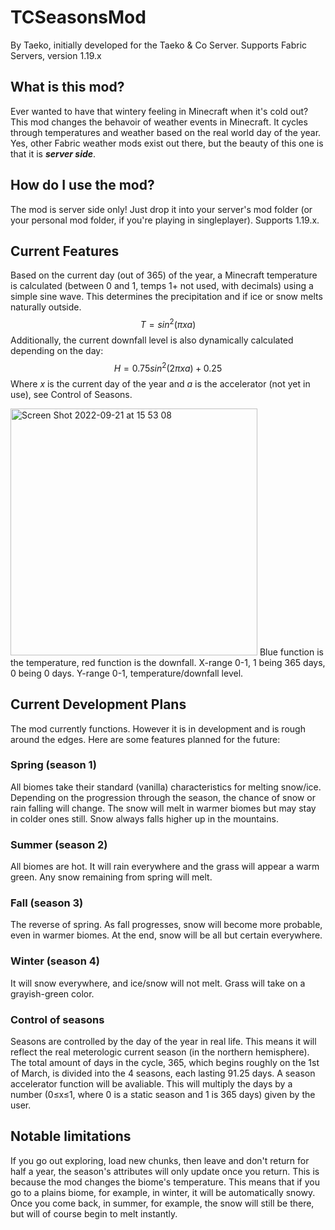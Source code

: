 # TCSeasonsMod
By Taeko, initially developed for the Taeko & Co Server.
Supports Fabric Servers, version 1.19.x
## What is this mod?
Ever wanted to have that wintery feeling in Minecraft when it's cold out?
This mod changes the behavoir of weather events in Minecraft. It cycles through temperatures and weather based on the real world day of the year. Yes, other Fabric weather mods exist out there, but the beauty of
this one is that it is __*server side*__.
## How do I use the mod?
The mod is server side only! Just drop it into your server's mod folder (or your personal mod folder, if you're playing in singleplayer). Supports 1.19.x.
## Current Features
Based on the current day (out of 365) of the year, a Minecraft temperature is calculated (between 0 and 1, temps 1+ not used, with decimals) using a simple sine wave. This determines the precipitation and if ice or snow melts naturally outside. 
$$T=sin^2(\pi x a)$$
Additionally, the current downfall level is also dynamically calculated depending on the day:
$$H=0.75 sin^2(2 \pi x a) + 0.25$$
Where $x$ is the current day of the year and $a$ is the accelerator (not yet in use), see Control of Seasons.

<img width="395" alt="Screen Shot 2022-09-21 at 15 53 08" src="https://user-images.githubusercontent.com/46656618/191523692-3b4b3b8b-3b02-4242-a4a1-374be65b048d.png">
Blue function is the temperature, red function is the downfall. X-range 0-1, 1 being 365 days, 0 being 0 days. Y-range 0-1, temperature/downfall level.

## Current Development Plans
The mod currently functions. However it is in development and is rough around the edges. Here are some features planned for the future:
### Spring (season 1)
All biomes take their standard (vanilla) characteristics for melting snow/ice. Depending on the progression through the season, the chance of snow or rain
falling will change. The snow will melt in warmer biomes but may stay in colder ones still. Snow always falls higher up in the mountains.
### Summer (season 2)
All biomes are hot. It will rain everywhere and the grass will appear a warm green. Any snow remaining from spring will melt.
### Fall (season 3)
The reverse of spring. As fall progresses, snow will become more probable, even in warmer biomes. At the end, snow will be all but certain everywhere.
### Winter (season 4)
It will snow everywhere, and ice/snow will not melt. Grass will take on a grayish-green color.
### Control of seasons
Seasons are controlled by the day of the year in real life. This means it will reflect the real meterologic current season (in the northern hemisphere).
The total amount of days in the cycle, 365, which begins roughly on the 1st of March, is divided into the 4 seasons, each lasting 91.25 days. 
A season accelerator function will be avaliable. This will multiply the days by a number (0≤x≤1, where 0 is a static season and 1 is 365 days) given by the user.
## Notable limitations
If you go out exploring, load new chunks, then leave and don't return for half a year, the season's attributes will only update once you return.
This is because the mod changes the biome's temperature. This means that if you go to a plains biome, for example, in winter, it will be automatically
snowy. Once you come back, in summer, for example, the snow will still be there, but will of course begin to melt instantly.
